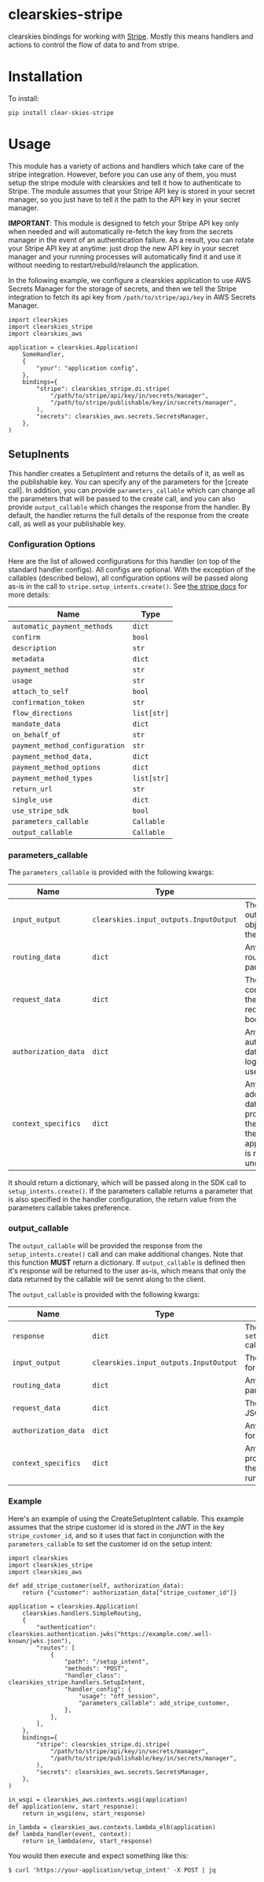 # clearskies-stripe

clearskies bindings for working with [Stripe](https://stripe.com/).  Mostly this means handlers and actions to control the flow of data to and from stripe.

# Installation

To install:

```
pip install clear-skies-stripe
```

# Usage

This module has a variety of actions and handlers which take care of the stripe integration.  However, before you can use any of them, you must setup the stripe module with clearskies and tell it how to authenticate to Stripe.  The module assumes that your Stripe API key is stored in your secret manager, so you just have to tell it the path to the API key in your secret manager.

**IMPORTANT**: This module is designed to fetch your Stripe API key only when needed and will automatically re-fetch the key from the secrets manager in the event of an authentication failure.  As a result, you can rotate your Stripe API key at anytime: just drop the new API key in your secret manager and your running processes will automatically find it and use it without needing to restart/rebuild/relaunch the application.

In the following example, we configure a clearskies application to use AWS Secrets Manager for the storage of secrets, and then we tell the Stripe integration to fetch its api key from `/path/to/stripe/api/key` in AWS Secrets Manager.

```
import clearskies
import clearskies_stripe
import clearskies_aws

application = clearskies.Application(
    SomeHandler,
    {
        "your": "application config",
    },
    bindings={
        "stripe": clearskies_stripe.di.stripe(
            "/path/to/stripe/api/key/in/secrets/manager",
            "/path/to/stripe/publishable/key/in/secrets/manager",
        ),
        "secrets": clearskies_aws.secrets.SecretsManager,
    },
)
```

## SetupInents

This handler creates a SetupIntent and returns the details of it, as well as the publishable key.  You can specify any of the parameters for the [create call].  In addition, you can provide `parameters_callable` which can change all the parameters that will be passed to the create call, and you can also provide `output_callable` which changes the response from the handler.  By default, the handler returns the full details of the response from the create call, as well as your publishable key.

### Configuration Options

Here are the list of allowed configurations for this handler (on top of the standard handler configs).  All configs are optional.  With the exception of the callables (described below), all configuration options will be passed along as-is in the call to `stripe.setup_intents.create()`.  See [the stripe docs](https://docs.stripe.com/api/setup_intents/create) for more details:

| Name                           | Type |
|--------------------------------|------|
| `automatic_payment_methods`    | `dict` |
| `confirm`                      | `bool` |
| `description`                  | `str` |
| `metadata`                     | `dict` |
| `payment_method`               | `str` |
| `usage`                        | `str` |
| `attach_to_self`               | `bool` |
| `confirmation_token`           | `str` |
| `flow_directions`              | `list[str]` |
| `mandate_data`                 | `dict` |
| `on_behalf_of`                 | `str` |
| `payment_method_configuration` | `str` |
| `payment_method_data,`         | `dict` |
| `payment_method_options`       | `dict` |
| `payment_method_types`         | `list[str]` |
| `return_url`                   | `str` |
| `single_use`                   | `dict` |
| `use_stripe_sdk`               | `bool` |
| `parameters_callable`          | `Callable` |
| `output_callable`              | `Callable` |

### parameters_callable

The `parameters_callable` is provided with the following kwargs:

| Name                 | Type                                   | Value |
|----------------------|----------------------------------------|-------|
| `input_output`       | `clearskies.input_outputs.InputOutput` | The input output object for the request |
| `routing_data`       | `dict`                                 | Any named routing parameters |
| `request_data`       | `dict`                                 | The contents of the JSON request body |
| `authorization_data` | `dict`                                 | Any authorization data for logged in users |
| `context_specifics`  | `dict`                                 | Any additional data provided by the context the application is running under |

It should return a dictionary, which will be passed along in the SDK call to `setup_intents.create()`.  If the parameters callable returns a parameter that is also specified in the handler configuration, the return value from the parameters callable takes preference.

### output_callable

The `output_callable` will be provided the response from the `setup_intents.create()` call and can make additional changes.  Note that this function **MUST** return a dictionary.  If `output_callable` is defined then it's response will be returned to the user as-is, which means that only the data returned by the callable will be sennt along to the client.

The `output_callable` is provided with the following kwargs:

| Name                 | Type                                   | Value |
|----------------------|----------------------------------------|-------|
| `response`           | `dict`                                 | The response from the `setup_intents.create()` call |
| `input_output`       | `clearskies.input_outputs.InputOutput` | The input output object for the request |
| `routing_data`       | `dict`                                 | Any named routing parameters |
| `request_data`       | `dict`                                 | The contents of the JSON request body |
| `authorization_data` | `dict`                                 | Any authorization data for logged in users |
| `context_specifics`  | `dict`                                 | Any additional data provided by the context the application is running under |

### Example

Here's an example of using the CreateSetupIntent callable.  This example assumes that the stripe customer id is stored in the JWT in the key `stripe_customer_id`, and so it uses that fact in conjunction with the `parameters_callable` to set the customer id on the setup intent:

```
import clearskies
import clearskies_stripe
import clearskies_aws

def add_stripe_customer(self, authorization_data):
    return {"customer": authorization_data["stripe_customer_id"]}

application = clearskies.Application(
    clearskies.handlers.SimpleRouting,
    {
        "authentication": clearskies.authentication.jwks("https://example.com/.well-known/jwks.json"),
        "routes": [
            {
                "path": "/setup_intent",
                "methods": "POST",
                "handler_class": clearskies_stripe.handlers.SetupIntent,
                "handler_config": {
                    "usage": "off_session",
                    "parameters_callable": add_stripe_customer,
                },
            },
        ],
    },
    bindings={
        "stripe": clearskies_stripe.di.stripe(
            "/path/to/stripe/api/key/in/secrets/manager",
            "/path/to/stripe/publishable/key/in/secrets/manager",
        ),
        "secrets": clearskies_aws.secrets.SecretsManager,
    },
)

in_wsgi = clearskies_aws.contexts.wsgi(application)
def application(env, start_response):
    return in_wsgi(env, start_response)

in_lambda = clearskies_aws.contexts.lambda_elb(application)
def lambda_handler(event, context):
    return in_lambda(env, start_response)
```

You would then execute and expect something like this:

```
$ curl 'https://your-application/setup_intent' -X POST | jq
```
